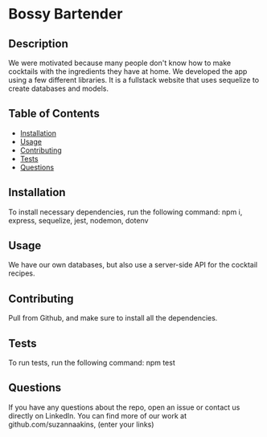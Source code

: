 # Bossy Bartender

## Description
We were motivated because many people don't know how to make cocktails with the ingredients they have at home. We developed the app using a few different libraries.  It is a fullstack website that uses sequelize to create databases and models.

## Table of Contents
* [Installation](#installation)
* [Usage](#usage)
* [Contributing](#contributing)
* [Tests](#tests)
* [Questions](#questions)


## Installation
To install necessary dependencies, run the following command:
npm i, express, sequelize, jest, nodemon, dotenv
  
## Usage
We have our own databases, but also use a server-side API for the cocktail recipes.

## Contributing
Pull from Github, and make sure to install all the dependencies.

## Tests
To run tests, run the following command: 
npm test

## Questions
If you have any questions about the repo, open an issue or contact us directly on LinkedIn.
You can find more of our work at github.com/suzannaakins, (enter your links)
